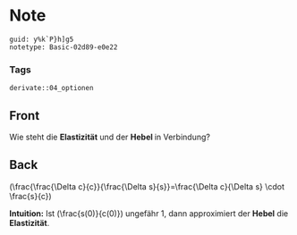 # Note
```
guid: y%k`P}h]g5
notetype: Basic-02d89-e0e22
```

### Tags
```
derivate::04_optionen
```

## Front
Wie steht die <b>Elastizität</b> und der <b>Hebel </b>in Verbindung?

## Back
\(\frac{\frac{\Delta c}{c}}{\frac{\Delta s}{s}}=\frac{\Delta c}{\Delta s} \cdot \frac{s}{c}\)

<b>Intuition:</b>
Ist \(\frac{s(0)}{c(0)}\) ungefähr 1, dann approximiert der <b>Hebel</b> die <b>Elastizität</b>.
